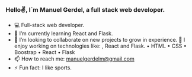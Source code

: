 ### Hello✌, I´m Manuel Gerdel, a full stack web developer.

- 💻 Full-stack web developer.
- 🌱 I’m currently learning React and Flask.
- 👯 I’m looking to collaborate on new projects to grow in experience.
 💬 I enjoy working on technologies like: , React and Flask.
 • HTML • CSS • Boostrap • React • Flask
- 📫 How to reach me: manuelgerdelm@gmail.com
- ⚡ Fun fact: I like sports.

###

